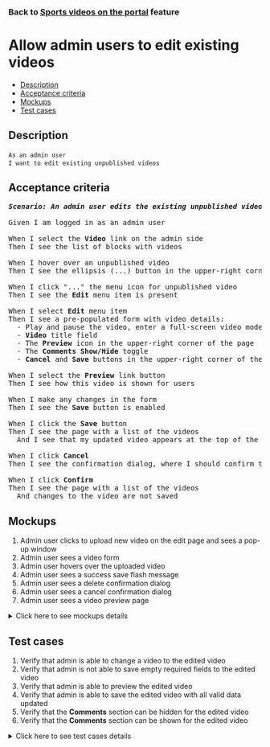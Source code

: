 ### Back to [Sports videos on the portal](../../) feature

# Allow admin users to edit existing videos

- [Description](#description)
- [Acceptance criteria](#acceptance-criteria)
- [Mockups](#mockups)
- [Test cases](#test-cases)

## Description

    As an admin user
    I want to edit existing unpublished videos

## Acceptance criteria

<pre>
<b><i>Scenario: An admin user edits the existing unpublished video</i></b>

Given I am logged in as an admin user

When I select the <b>Video</b> link on the admin side
Then I see the list of blocks with videos

When I hover over an unpublished video
Then I see the ellipsis (...) button in the upper-right corner

When I click "..." the menu icon for unpublished video
Then I see the <b>Edit</b> menu item is present

When I select <b>Edit</b> menu item
Then I see a pre-populated form with video details:
  - Play and pause the video, enter a full-screen video mode, configure video volume and video settings
  - <b>Video</b> title field
  - The <b>Preview</b> icon in the upper-right corner of the page
  - The <b>Comments Show/Hide</b> toggle
  - <b>Cancel</b> and <b>Save</b> buttons in the upper-right corner of the page (<b>Save</b> disabled until any changes are made)

When I select the <b>Preview</b> link button
Then I see how this video is shown for users

When I make any changes in the form
Then I see the <b>Save</b> button is enabled

When I click the <b>Save</b> button
Then I see the page with a list of the videos
  And I see that my updated video appears at the top of the list in <b>Unpublished</b> state

When I click <b>Cancel</b>
Then I see the confirmation dialog, where I should confirm that I want to leave the form without saving changes

When I click <b>Confirm</b>
Then I see the page with a list of the videos
  And changes to the video are not saved
</pre>

## Mockups

1. Admin user clicks to upload new video on the edit page and sees a pop-up window
2. Admin user sees a video form
3. Admin user hovers over the uploaded video
4. Admin user sees a success save flash message
5. Admin user sees a delete confirmation dialog
6. Admin user sees a cancel confirmation dialog
7. Admin user sees a video preview page

<details>
  <summary>Click here to see mockups details</summary>

**1. Admin user clicks to upload new video on the edit page and sees a pop-up window:**

![Admin user clicks to upload new video on the edit page and sees a pop-up window](/products/sport_news_portal/web_application_features/video_page/images/new_video_edit_popup.png)

**2. Admin user sees a new video form:**

![Admin user sees a new video form](/products/sport_news_portal/web_application_features/video_page/images/video_form.png)

**3. Admin user hovers over the uploaded video:**

![Admin user hovers over the uploaded video](/products/sport_news_portal/web_application_features/video_page/images/hover_over_video.png)

**4. Admin user sees a success save flash message:**

![Admin user sees a success save flash message](/products/sport_news_portal/web_application_features/video_page/images/success_save_message.png)

**5. Admin user sees a delete confirmation dialog:**

![Admin user sees a delete confirmation dialog](/products/sport_news_portal/web_application_features/video_page/images/delete_confirmation.png)

**6. Admin user sees a cancel confirmation dialog:**

![Admin user sees a cancel confirmation dialog](/products/sport_news_portal/web_application_features/video_page/images/cancel_confirmation.png)

**7. Admin user sees a video preview page:**

![Admin user sees a video preview page](/products/sport_news_portal/web_application_features/video_page/images/video_preview.png)

</details>

## Test cases

1. Verify that admin is able to change a video to the edited video
2. Verify that admin is not able to save empty required fields to the edited video
3. Verify that admin is able to preview the edited video
4. Verify that admin is able to save the edited video with all valid data updated
5. Verify that the <b>Comments</b> section can be hidden for the edited video
6. Verify that the <b>Comments</b> section can be shown for the edited video

<details>
  <summary>Click here to see test cases details</summary>

### **#1. Verify that admin is able to change a video to the edited video**

|Preconditions|Steps|Expected result
--------------|-----|----------
|- Log in with admin account</br>- Go to the <b>Video</b> page</br>- There is an unpublished video|1) Hover over an unpublished video</br>2) Click "<b>...</b>" button > <b>Edit</b> menu item</br>3) In the video section, click <b>Add new video</b></br>4) Enter a video link and click <b>Add</b></br>5) Click <b>Save</b>|5) Admin user is redirected to the list of videos. The video is saved with all information and appears at the top of the list in <b>Unpublished</b> state|

### **#2. Verify that admin is not able to save empty required fields to the edited video**

|Preconditions|Steps|Expected result
--------------|-----|----------
|- Log in with admin account</br>- Go to the <b>Video</b> page</br>- There is an unpublished video|1) Hover over an unpublished video</br>2) Click "<b>...</b>" button > <b>Edit</b> menu item</br>3) In the <b>Video title</b> required field, delete data</br>4) Click <b>Save</b></br>5) Fill in the <b>Video title</b> required field</br>6) Hover over the video</br>7) Click the <b>Delete</b> icon</br>8) Click <b>Save</b>|4) The required fields are highlighted in red. The validation message "Fill in all required fields" appears</br>8) The required fields are highlighted in red. The validation message "Fill in all required fields" appears|

### **#3. Verify that admin is able to preview the edited video**

|Preconditions|Steps|Expected result
--------------|-----|----------
|- Log in with admin account</br>- Go to the <b>Video</b> page</br>- There is an unpublished video|1) Hover over an unpublished video</br>2) Click "<b>...</b>" button > <b>Edit</b> menu item</br>3) Make some changes</br>4) Select the <b>Preview</b> link</br>5) Select <b>Back to edit page</b> link|4) The video is shown as it will appear for users</br>5) The video is back to edit mode|

### **#4. Verify that admin is able to save the edited video with all valid data updated**

|Preconditions|Steps|Expected result
--------------|-----|----------
|- Log in with admin account</br>- Go to the <b>Video</b> page</br>- There is an unpublished video|1) Hover over an unpublished video</br>2) Click "<b>...</b>" button > <b>Edit</b> menu item</br>3) Update all required boxes</br>4) Click <b>Save</b>|4) Admin user is redirected to the list of videos. Videos are saved with all information and appear at the top of the list in <b>Unpublished</b> state|

### **#5. Verify that the Comments section can be hidden for the edited video**

|Preconditions|Steps|Expected result
--------------|-----|----------
|- Log in with admin account</br>- Go to the <b>Video</b> page</br>- There is an unpublished video</br>- The <b>Comments</b> section is shown for video|1) Hover over an unpublished video</br>2) Click "<b>...</b>" button > <b>Edit</b> menu item</br>3) Click the <b>Comments: Show</b> toggle</br>4) Click <b>Save</b>|3) <b>Comments:</b> changes to <b>Hide</b></br>4) The video is saved with the hidden <b>Comments</b> section|

### **#6. Verify that the Comments section can be shown for the edited video**

|Preconditions|Steps|Expected result
--------------|-----|----------
|- Log in with admin account</br>- Go to the <b>Video</b> page</br>- There is an unpublished video</br>- The <b>Comments</b> section is hidden for video|1) Hover over an unpublished video</br>2) Click "<b>...</b>" button > <b>Edit</b> menu item</br>3) Click the <b>Comments: Hide</b> toggle</br>4) Click <b>Save</b>|3) <b>Comments:</b> changes to <b>Show</b></br>4) The video is saved with the shown <b>Comments</b> section|

</details>
